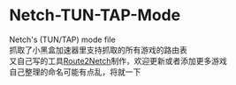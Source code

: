 # Netch-TUN-TAP-Mode
Netch's (TUN/TAP) mode file   
抓取了小黑盒加速器里支持抓取的所有游戏的路由表   
又自己写的工具[Route2Netch](https://github.com/ColdThunder11/Route2Netch)制作，欢迎更新或者添加更多游戏   
自己整理的命名可能有点乱，将就一下

